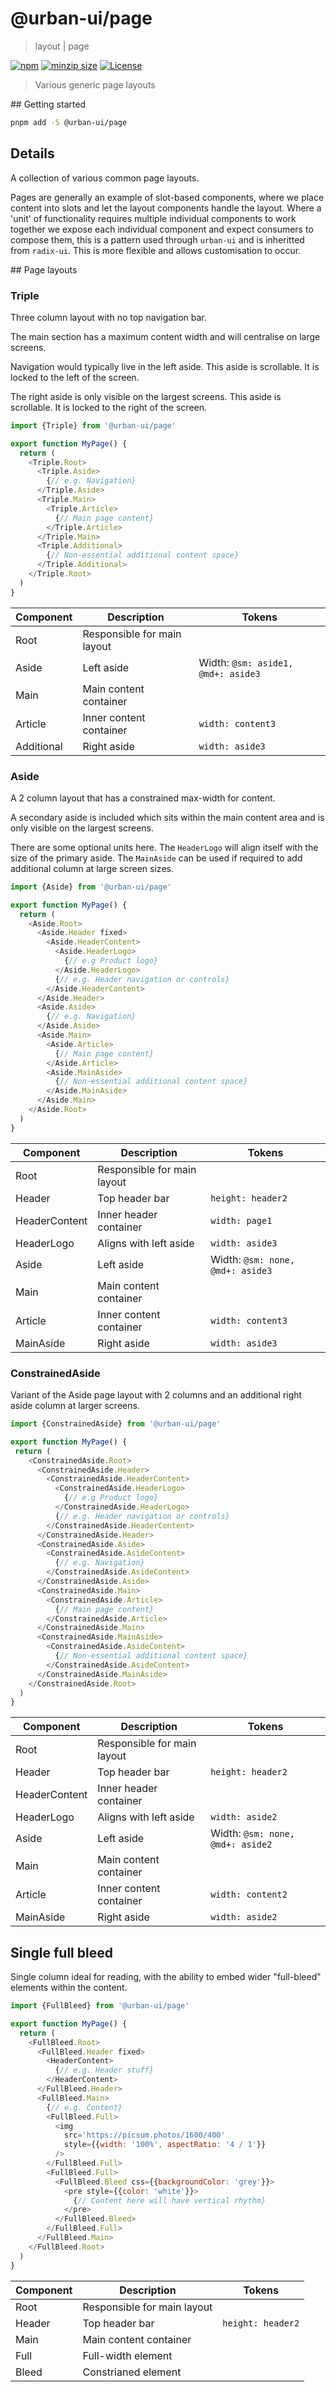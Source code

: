 # @urban-ui/page

> layout | page

[![npm](https://img.shields.io/npm/v/@urban-ui/page?style=flat-square)](https://www.npmjs.com/package/@urban-ui/page)
[![minzip size](https://img.shields.io/bundlephobia/minzip/@urban-ui/page?style=flat-square)](https://bundlephobia.com/result?p=@urban-ui/page)
[![License](https://img.shields.io/github/license/mattstyles/urban-ui.svg?style=flat-square)](https://github.com/mattstyles/urban-ui/blob/master/license.md)

> Various generic page layouts

## Getting started

```sh
pnpm add -S @urban-ui/page
```

## Details

A collection of various common page layouts.

Pages are generally an example of slot-based components, where we place content into slots and let the layout components handle the layout. Where a 'unit' of functionality requires multiple individual components to work together we expose each individual component and expect consumers to compose them, this is a pattern used through `urban-ui` and is inheritted from `radix-ui`. This is more flexible and allows customisation to occur.

## Page layouts

### Triple

Three column layout with no top navigation bar.

The main section has a maximum content width and will centralise on large screens.

Navigation would typically live in the left aside. This aside is scrollable. It is locked to the left of the screen.

The right aside is only visible on the largest screens. This aside is scrollable. It is locked to the right of the screen.

```js
import {Triple} from '@urban-ui/page'

export function MyPage() {
  return (
    <Triple.Root>
      <Triple.Aside>
        {// e.g. Navigation}
      </Triple.Aside>
      <Triple.Main>
        <Triple.Article>
          {// Main page content}
        </Triple.Article>
      </Triple.Main>
      <Triple.Additional>
        {// Non-essential additional content space}
      </Triple.Additional>
    </Triple.Root>
  )
}
```

| Component  | Description                 | Tokens                             |
| ---------- | --------------------------- | ---------------------------------- |
| Root       | Responsible for main layout |                                    |
| Aside      | Left aside                  | Width: `@sm: aside1, @md+: aside3` |
| Main       | Main content container      |                                    |
| Article    | Inner content container     | `width: content3`                  |
| Additional | Right aside                 | `width: aside3`                    |

### Aside

A 2 column layout that has a constrained max-width for content.

A secondary aside is included which sits within the main content area and is only visible on the largest screens.

There are some optional units here. The `HeaderLogo` will align itself with the size of the primary aside. The `MainAside` can be used if required to add additional column at large screen sizes.

```js
import {Aside} from '@urban-ui/page'

export function MyPage() {
  return (
    <Aside.Root>
      <Aside.Header fixed>
        <Aside.HeaderContent>
          <Aside.HeaderLogo>
            {// e.g Product logo}
          </Aside.HeaderLogo>
          {// e.g. Header navigation or controls}
        </Aside.HeaderContent>
      </Aside.Header>
      <Aside.Aside>
        {// e.g. Navigation}
      </Aside.Aside>
      <Aside.Main>
        <Aside.Article>
          {// Main page content}
        </Aside.Article>
        <Aside.MainAside>
          {// Non-essential additional content space}
        </Aside.MainAside>
      </Aside.Main>
    </Aside.Root>
  )
}
```

| Component     | Description                 | Tokens                           |
| ------------- | --------------------------- | -------------------------------- |
| Root          | Responsible for main layout |                                  |
| Header        | Top header bar              | `height: header2`                |
| HeaderContent | Inner header container      | `width: page1`                   |
| HeaderLogo    | Aligns with left aside      | `width: aside3`                  |
| Aside         | Left aside                  | Width: `@sm: none, @md+: aside3` |
| Main          | Main content container      |                                  |
| Article       | Inner content container     | `width: content3`                |
| MainAside     | Right aside                 | `width: aside3`                  |

### ConstrainedAside

Variant of the Aside page layout with 2 columns and an additional right aside column at larger screens.

```js
import {ConstrainedAside} from '@urban-ui/page'

export function MyPage() {
 return (
    <ConstrainedAside.Root>
      <ConstrainedAside.Header>
        <ConstrainedAside.HeaderContent>
          <ConstrainedAside.HeaderLogo>
            {// e.g Product logo}
          </ConstrainedAside.HeaderLogo>
          {// e.g. Header navigation or controls}
        </ConstrainedAside.HeaderContent>
      </ConstrainedAside.Header>
      <ConstrainedAside.Aside>
        <ConstrainedAside.AsideContent>
          {// e.g. Navigation}
        </ConstrainedAside.AsideContent>
      </ConstrainedAside.Aside>
      <ConstrainedAside.Main>
        <ConstrainedAside.Article>
          {// Main page content}
        </ConstrainedAside.Article>
      </ConstrainedAside.Main>
      <ConstrainedAside.MainAside>
        <ConstrainedAside.AsideContent>
          {// Non-essential additional content space}
        </ConstrainedAside.AsideContent>
      </ConstrainedAside.MainAside>
    </ConstrainedAside.Root>
  )
}
```

| Component     | Description                 | Tokens                           |
| ------------- | --------------------------- | -------------------------------- |
| Root          | Responsible for main layout |                                  |
| Header        | Top header bar              | `height: header2`                |
| HeaderContent | Inner header container      |                                  |
| HeaderLogo    | Aligns with left aside      | `width: aside2`                  |
| Aside         | Left aside                  | Width: `@sm: none, @md+: aside2` |
| Main          | Main content container      |                                  |
| Article       | Inner content container     | `width: content2`                |
| MainAside     | Right aside                 | `width: aside2`                  |

## Single full bleed

Single column ideal for reading, with the ability to embed wider "full-bleed" elements within the content.

```js
import {FullBleed} from '@urban-ui/page'

export function MyPage() {
  return (
    <FullBleed.Root>
      <FullBleed.Header fixed>
        <HeaderContent>
          {// e.g. Header stuff}
        </HeaderContent>
      </FullBleed.Header>
      <FullBleed.Main>
        {// e.g. Content}
        <FullBleed.Full>
          <img
            src='https://picsum.photos/1600/400'
            style={{width: '100%', aspectRatio: '4 / 1'}}
          />
        </FullBleed.Full>
        <FullBleed.Full>
          <FullBleed.Bleed css={{backgroundColor: 'grey'}}>
            <pre style={{color: 'white'}}>
              {// Content here will have vertical rhythm}
            </pre>
          </FullBleed.Bleed>
        </FullBleed.Full>
      </FullBleed.Main>
    </FullBleed.Root>
  )
}
```

| Component | Description                 | Tokens            |
| --------- | --------------------------- | ----------------- |
| Root      | Responsible for main layout |                   |
| Header    | Top header bar              | `height: header2` |
| Main      | Main content container      |                   |
| Full      | Full-width element          |                   |
| Bleed     | Constrianed element         |                   |
